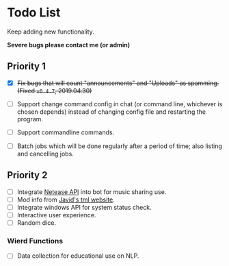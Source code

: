 # Todo List

Keep adding new functionality.

**Severe bugs please contact me (or admin)**

## Priority 1

- [x] ~~Fix bugs that will count "announcements" and "Uploads" as spamming. (Fixed `v0.4.7`, 2019.04.30)~~
- [ ] Support change command config in chat (or command line, whichever is chosen depends) instead of changing config file and restarting the program.
- [ ] Support commandline commands.
- [ ] Batch jobs which will be done regularly after a period of time; also listing and cancelling jobs.


## Priority 2

- [ ] Integrate [Netease API][netease] into bot for music sharing use.
- [ ] Mod info from [Javid's tml website][javid].
- [ ] Integrate windows API for system status check.
- [ ] Interactive user experience.
- [ ] Random dice.

### Wierd Functions

- [ ] Data collection for educational use on NLP.



[netease]: https://github.com/Shimogawa/NeteaseMusicGetter
[javid]: http://javid.ddns.net/tModLoader/